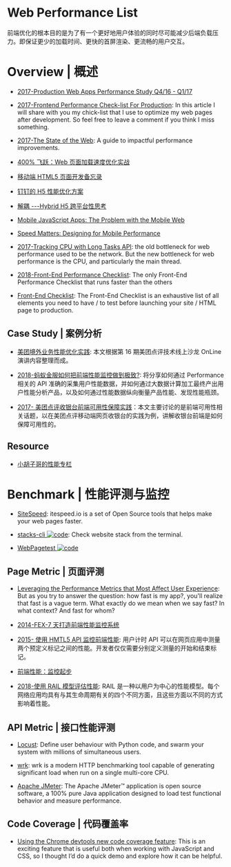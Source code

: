 # Web Performance List

前端优化的根本目的是为了有一个更好地用户体验的同时尽可能减少后端负载压力。即保证更少的加载时间、更快的首屏渲染、更流畅的用户交互。

# Overview | 概述

- [2017-Production Web Apps Performance Study Q4/16 - Q1/17](https://github.com/GoogleChrome/discovery/issues/1)

- [2017-Frontend Performance Check-list For Production](https://parg.co/bLP): In this article I will share with you my chick-list that I use to optimize my web pages after development. So feel free to leave a comment if you think I miss something.

- [2017-The State of the Web](https://medium.com/@fox/talk-the-state-of-the-web-3e12f8e413b3): A guide to impactful performance improvements.

- [400% 飞跃：Web 页面加载速度优化实战](https://parg.co/Utq)

- [移动端 HTML5 页面开发备忘录](http://zerosoul.github.io/2016/11/15/h5-memo/)

- [钉钉的 H5 性能优化方案](http://mp.weixin.qq.com/s/r-D4S94XOo22PQM_wZlrig)

- [解耦 ---Hybrid H5 跨平台性思考 ](http://mp.weixin.qq.com/s?__biz=MzA3NTYzODYzMg==&mid=2653577297&idx=3&sn=96c9ec407e937132595c29b0584cdd5c&scene=4#wechat_redirect)

- [Mobile JavaScript Apps: The Problem with the Mobile Web](http://thefullstack.xyz/category/the-mobile-web/)

- [Speed Matters: Designing for Mobile Performance](https://parg.co/bDR)

- [2017-Tracking CPU with Long Tasks API](https://calendar.perfplanet.com/2017/tracking-cpu-with-long-tasks-api/): the old bottleneck for web performance used to be the network. But the new bottleneck for web performance is the CPU, and particularly the main thread.

- [2018-Front-End Performance Checklist](https://github.com/thedaviddias/Front-End-Performance-Checklist): The only Front-End Performance Checklist that runs faster than the others

- [Front-End Checklist](https://github.com/thedaviddias/Front-End-Checklist#performance-1): The Front-End Checklist is an exhaustive list of all elements you need to have / to test before launching your site / HTML page to production.

## Case Study | 案例分析

- [美团境外业务性能优化实践](https://zhuanlan.zhihu.com/p/33179166): 本文根据第 16 期美团点评技术线上沙龙 OnLine 演讲内容整理而成。

- [2018-蚂蚁金服如何把前端性能监控做到极致?](https://mp.weixin.qq.com/s/pqFhhb5u6w7gmUutilH5xQ): 将分享如何通过 Performance 相关的 API 准确的采集用户性能数据，并如何通过大数据计算加工最终产出用户性能分析产品，以及如何通过性能数据纵向衡量产品性能、发现性能瓶颈。

- [2017- 美团点评收银台前端可用性保障实践](https://parg.co/ba2)：本文主要讨论的是前端可用性相关话题，以在美团点评移动端网页收银台的实践为例，讲解收银台前端是如何保障可用性的。

## Resource

- [小胡子哥的性能专栏](https://github.com/barretlee√/performance-column/issues)

# Benchmark | 性能评测与监控

- [SiteSpeed](https://www.sitespeed.io/): itespeed.io is a set of Open Source tools that helps make your web pages faster.

- [stacks-cli ![code](https://shorturl.at/dlxyK)](https://github.com/WeiChiaChang/stacks-cli): Check website stack from the terminal.

- [WebPagetest ![code](https://shorturl.at/dlxyK)](https://github.com/WPO-Foundation/webpagetest)

## Page Metric | 页面评测

- [Leveraging the Performance Metrics that Most Affect User Experience](https://parg.co/b96): But as you try to answer the question: how fast is my app?, you'll realize that fast is a vague term. What exactly do we mean when we say fast? In what context? And fast for whom?

- [2014-FEX-7 天打造前端性能监控系统](http://6me.us/3EO4ch)

- [2015- 使用 HMTL5 API 监控前端性能](http://www.infoq.com/cn/articles/html5-performance-api-monitoring): 用户计时 API 可以在网页应用中测量两个预定义标记之间的性能。开发者仅仅需要分别定义测量的开始和结束标记。

- [前端性能：监控起步](http://www.07net01.com/2016/09/1653517.html)

- [2018-使用 RAIL 模型评估性能](https://developers.google.com/web/fundamentals/performance/rail?hl=zh-cn): RAIL 是一种以用户为中心的性能模型。每个网络应用均具有与其生命周期有关的四个不同方面，且这些方面以不同的方式影响着性能。

## API Metric | 接口性能评测

- [Locust](https://locust.io/): Define user behaviour with Python code, and swarm your system with millions of simultaneous users.

- [wrk](https://github.com/wg/wrk): wrk is a modern HTTP benchmarking tool capable of generating significant load when run on a single multi-core CPU.

- [Apache JMeter](https://jmeter.apache.org/): The Apache JMeter™ application is open source software, a 100% pure Java application designed to load test functional behavior and measure performance.

## Code Coverage | 代码覆盖率

- [Using the Chrome devtools new code coverage feature](https://blog.logrocket.com/using-the-chrome-devtools-new-code-coverage-feature-ca96c3dddcaf): This is an exciting feature that is useful both when working with JavaScript and CSS, so I thought I’d do a quick demo and explore how it can be helpful.
